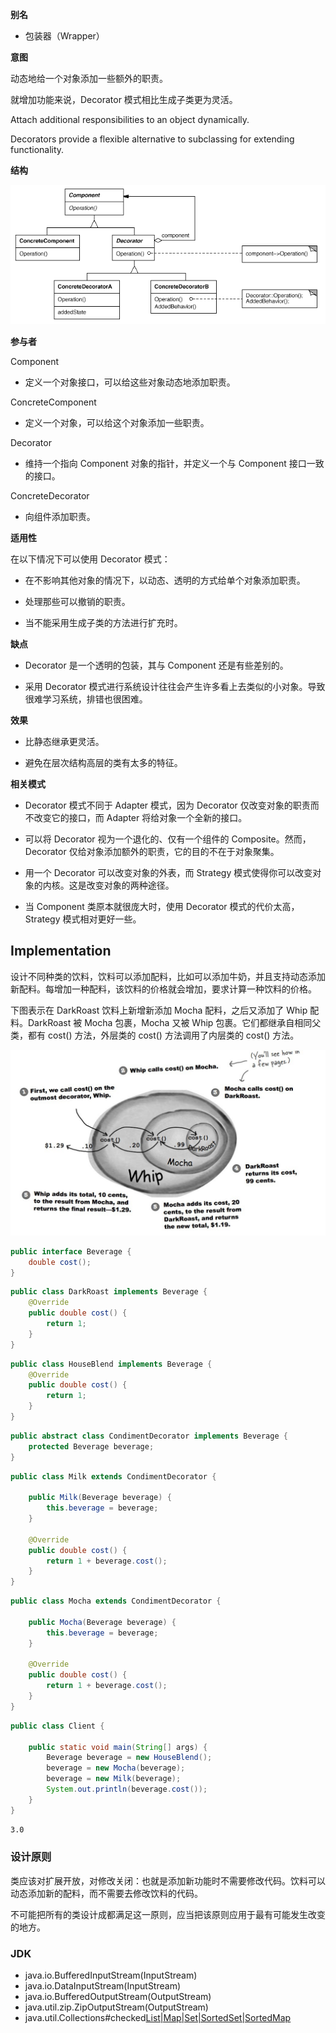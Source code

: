 **别名**

-   包装器（Wrapper）

**意图**

动态地给一个对象添加一些额外的职责。

就增加功能来说，Decorator 模式相比生成子类更为灵活。

Attach additional responsibilities to an object dynamically.

Decorators provide a flexible alternative to subclassing for extending
functionality.

**结构**

![225319129467.png](media/688b6a2cfb78ed1f0b1a37b98f116dc9.png)

**参与者**

Component

-   定义一个对象接口，可以给这些对象动态地添加职责。

ConcreteComponent

-   定义一个对象，可以给这个对象添加一些职责。

Decorator

-   维持一个指向 Component 对象的指针，并定义一个与 Component 接口一致的接口。

ConcreteDecorator

-   向组件添加职责。

**适用性**

在以下情况下可以使用 Decorator 模式：

-   在不影响其他对象的情况下，以动态、透明的方式给单个对象添加职责。

-   处理那些可以撤销的职责。

-   当不能采用生成子类的方法进行扩充时。

**缺点**

-   Decorator 是一个透明的包装，其与 Component 还是有些差别的。

-   采用 Decorator
    模式进行系统设计往往会产生许多看上去类似的小对象。导致很难学习系统，排错也很困难。

**效果**

-   比静态继承更灵活。

-   避免在层次结构高层的类有太多的特征。

**相关模式**

-   Decorator 模式不同于 Adapter 模式，因为 Decorator
    仅改变对象的职责而不改变它的接口，而 Adapter 将给对象一个全新的接口。

-   可以将 Decorator 视为一个退化的、仅有一个组件的 Composite。然而，Decorator
    仅给对象添加额外的职责，它的目的不在于对象聚集。

-   用一个 Decorator 可以改变对象的外表，而 Strategy
    模式使得你可以改变对象的内核。这是改变对象的两种途径。

-   当 Component 类原本就很庞大时，使用 Decorator 模式的代价太高，Strategy
    模式相对更好一些。


## Implementation

设计不同种类的饮料，饮料可以添加配料，比如可以添加牛奶，并且支持动态添加新配料。每增加一种配料，该饮料的价格就会增加，要求计算一种饮料的价格。

下图表示在 DarkRoast 饮料上新增新添加 Mocha 配料，之后又添加了 Whip 配料。DarkRoast 被 Mocha 包裹，Mocha 又被 Whip 包裹。它们都继承自相同父类，都有 cost() 方法，外层类的 cost() 方法调用了内层类的 cost() 方法。

![](image/2021-04-10-15-47-08.png)


```java
public interface Beverage {
    double cost();
}
```

```java
public class DarkRoast implements Beverage {
    @Override
    public double cost() {
        return 1;
    }
}
```

```java
public class HouseBlend implements Beverage {
    @Override
    public double cost() {
        return 1;
    }
}
```

```java
public abstract class CondimentDecorator implements Beverage {
    protected Beverage beverage;
}
```

```java
public class Milk extends CondimentDecorator {

    public Milk(Beverage beverage) {
        this.beverage = beverage;
    }

    @Override
    public double cost() {
        return 1 + beverage.cost();
    }
}
```

```java
public class Mocha extends CondimentDecorator {

    public Mocha(Beverage beverage) {
        this.beverage = beverage;
    }

    @Override
    public double cost() {
        return 1 + beverage.cost();
    }
}
```

```java
public class Client {

    public static void main(String[] args) {
        Beverage beverage = new HouseBlend();
        beverage = new Mocha(beverage);
        beverage = new Milk(beverage);
        System.out.println(beverage.cost());
    }
}
```

```html
3.0
```

### 设计原则

类应该对扩展开放，对修改关闭：也就是添加新功能时不需要修改代码。饮料可以动态添加新的配料，而不需要去修改饮料的代码。

不可能把所有的类设计成都满足这一原则，应当把该原则应用于最有可能发生改变的地方。

### JDK

- java.io.BufferedInputStream(InputStream)
- java.io.DataInputStream(InputStream)
- java.io.BufferedOutputStream(OutputStream)
- java.util.zip.ZipOutputStream(OutputStream)
- java.util.Collections#checked[List|Map|Set|SortedSet|SortedMap]()
